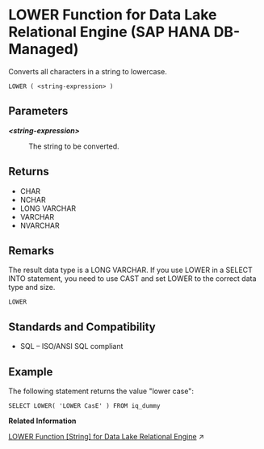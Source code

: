 <!-- loio3ad17721e94b4a24a12a07986c829123 -->

# LOWER Function for Data Lake Relational Engine \(SAP HANA DB-Managed\)

Converts all characters in a string to lowercase.



```
LOWER ( <string-expression> )
```



<a name="loio3ad17721e94b4a24a12a07986c829123__section_z3w_cwg_trb"/>

## Parameters


<dl>
<dt><b>

*<string-expression\>*

</b></dt>
<dd>

The string to be converted.



</dd>
</dl>



<a name="loio3ad17721e94b4a24a12a07986c829123__section_hlk_dwg_trb"/>

## Returns

-   CHAR
-   NCHAR
-   LONG VARCHAR
-   VARCHAR
-   NVARCHAR



<a name="loio3ad17721e94b4a24a12a07986c829123__section_cxj_jwg_trb"/>

## Remarks

The result data type is a LONG VARCHAR. If you use LOWER in a SELECT INTO statement, you need to use CAST and set LOWER to the correct data type and size.



`LOWER`



<a name="loio3ad17721e94b4a24a12a07986c829123__section_q5b_hwg_trb"/>

## Standards and Compatibility

-   SQL – ISO/ANSI SQL compliant



<a name="loio3ad17721e94b4a24a12a07986c829123__section_cpt_kwg_trb"/>

## Example

The following statement returns the value "lower case":

```
SELECT LOWER( 'LOWER CasE' ) FROM iq_dummy
```

**Related Information**  


[LOWER Function [String] for Data Lake Relational Engine](https://help.sap.com/viewer/19b3964099384f178ad08f2d348232a9/2023_1_QRC/en-US/a561324784f2101582439eaf6377b80b.html "Converts all characters in a string to lowercase.") :arrow_upper_right:

